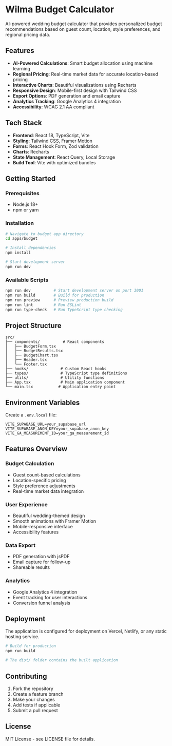 # Wilma Budget Calculator

AI-powered wedding budget calculator that provides personalized budget recommendations based on guest count, location, style preferences, and regional pricing data.

## Features

- **AI-Powered Calculations**: Smart budget allocation using machine learning
- **Regional Pricing**: Real-time market data for accurate location-based pricing
- **Interactive Charts**: Beautiful visualizations using Recharts
- **Responsive Design**: Mobile-first design with Tailwind CSS
- **Export Options**: PDF generation and email capture
- **Analytics Tracking**: Google Analytics 4 integration
- **Accessibility**: WCAG 2.1 AA compliant

## Tech Stack

- **Frontend**: React 18, TypeScript, Vite
- **Styling**: Tailwind CSS, Framer Motion
- **Forms**: React Hook Form, Zod validation
- **Charts**: Recharts
- **State Management**: React Query, Local Storage
- **Build Tool**: Vite with optimized bundles

## Getting Started

### Prerequisites

- Node.js 18+
- npm or yarn

### Installation

```bash
# Navigate to budget app directory
cd apps/budget

# Install dependencies
npm install

# Start development server
npm run dev
```

### Available Scripts

```bash
npm run dev          # Start development server on port 3001
npm run build        # Build for production
npm run preview      # Preview production build
npm run lint         # Run ESLint
npm run type-check   # Run TypeScript type checking
```

## Project Structure

```
src/
├── components/          # React components
│   ├── BudgetForm.tsx
│   ├── BudgetResults.tsx
│   ├── BudgetChart.tsx
│   ├── Header.tsx
│   └── Footer.tsx
├── hooks/              # Custom React hooks
├── types/              # TypeScript type definitions
├── utils/              # Utility functions
├── App.tsx             # Main application component
└── main.tsx           # Application entry point
```

## Environment Variables

Create a `.env.local` file:

```
VITE_SUPABASE_URL=your_supabase_url
VITE_SUPABASE_ANON_KEY=your_supabase_anon_key
VITE_GA_MEASUREMENT_ID=your_ga_measurement_id
```

## Features Overview

### Budget Calculation
- Guest count-based calculations
- Location-specific pricing
- Style preference adjustments
- Real-time market data integration

### User Experience
- Beautiful wedding-themed design
- Smooth animations with Framer Motion
- Mobile-responsive interface
- Accessibility features

### Data Export
- PDF generation with jsPDF
- Email capture for follow-up
- Shareable results

### Analytics
- Google Analytics 4 integration
- Event tracking for user interactions
- Conversion funnel analysis

## Deployment

The application is configured for deployment on Vercel, Netlify, or any static hosting service.

```bash
# Build for production
npm run build

# The dist/ folder contains the built application
```

## Contributing

1. Fork the repository
2. Create a feature branch
3. Make your changes
4. Add tests if applicable
5. Submit a pull request

## License

MIT License - see LICENSE file for details. 